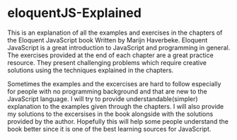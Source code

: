  # eloquentJS-Explained
This is an explanation of all the examples and exercises in the chapters of the Eloquent JavaScript book Written by Marijn Haverbeke. Eloquent JavaScript is a great introduction to JavaScript and programming in general. The exercises provided at the end of each chapter are a great practice resource. They present challenging problems which require creative solutions using the techniques explained in the chapters.

Sometimes the examples and the excercises are hard to follow especially for people with no programming background and that are new to the JavaScript language. I will try to provide understandable(simpler) explanation to the examples given through the chapters. I will also provide my solutions to the excersises in the book alongside with the solutions provided by the author. Hopefully this will help some people understand the book better since it is one of the best learning sources for JavaScript.